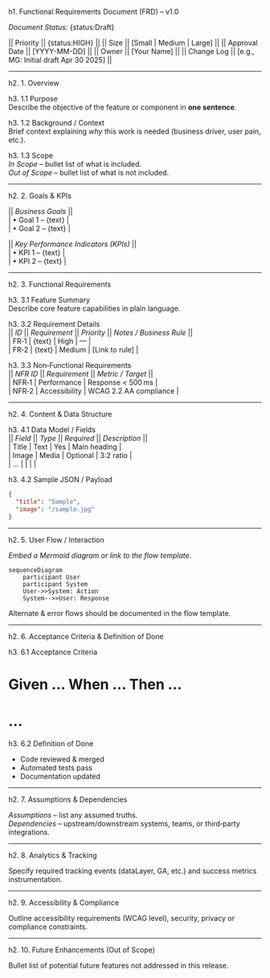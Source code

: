 h1. Functional Requirements Document (FRD) – v1.0

*Document Status:* {status:Draft}  

|| Priority || {status:HIGH} ||
|| Size || [Small \| Medium \| Large] ||
|| Approval Date || [YYYY-MM-DD] ||
|| Owner || [Your Name] ||
|| Change Log || [e.g., MG: Initial draft Apr 30 2025] ||

---

h2. 1. Overview  

h3. 1.1 Purpose  
Describe the objective of the feature or component in **one sentence**.

h3. 1.2 Background / Context  
Brief context explaining *why* this work is needed (business driver, user pain, etc.).

h3. 1.3 Scope  
*In Scope* – bullet list of what is included.  
*Out of Scope* – bullet list of what is not included.

---

h2. 2. Goals & KPIs  

|| *Business Goals* ||  
| • Goal 1 – {text} |  
| • Goal 2 – {text} |

|| *Key Performance Indicators (KPIs)* ||  
| • KPI 1 – {text} |  
| • KPI 2 – {text} |

---

h2. 3. Functional Requirements  

h3. 3.1 Feature Summary  
Describe core feature capabilities in plain language.

h3. 3.2 Requirement Details  
|| *ID* || *Requirement* || *Priority* || *Notes / Business Rule* ||  
| FR‑1 | {text} | High | — |  
| FR‑2 | {text} | Medium | [Link to rule] |  

h3. 3.3 Non‑Functional Requirements  
|| *NFR ID* || *Requirement* || *Metric / Target* ||  
| NFR‑1 | Performance | Response < 500 ms |  
| NFR‑2 | Accessibility | WCAG 2.2 AA compliance |

---

h2. 4. Content & Data Structure  

h3. 4.1 Data Model / Fields  
|| *Field* || *Type* || *Required* || *Description* ||  
| Title | Text | Yes | Main heading |  
| Image | Media | Optional | 3:2 ratio |  
| ... |  |  |  |

h3. 4.2 Sample JSON / Payload  
```json
{
  "title": "Sample",
  "image": "/sample.jpg"
}
```

---

h2. 5. User Flow / Interaction  

_Embed a Mermaid diagram or link to the flow template._

```mermaid
sequenceDiagram
    participant User
    participant System
    User->>System: Action
    System-->>User: Response
```

Alternate & error flows should be documented in the flow template.

---

h2. 6. Acceptance Criteria & Definition of Done  

h3. 6.1 Acceptance Criteria  
# Given ... When ... Then ...  
# …

h3. 6.2 Definition of Done  
* Code reviewed & merged  
* Automated tests pass  
* Documentation updated  

---

h2. 7. Assumptions & Dependencies  

*Assumptions* – list any assumed truths.  
*Dependencies* – upstream/downstream systems, teams, or third‑party integrations.

---

h2. 8. Analytics & Tracking  

Specify required tracking events (dataLayer, GA, etc.) and success metrics instrumentation.

---

h2. 9. Accessibility & Compliance  

Outline accessibility requirements (WCAG level), security, privacy or compliance constraints.

---

h2. 10. Future Enhancements (Out of Scope)  

Bullet list of potential future features not addressed in this release.
